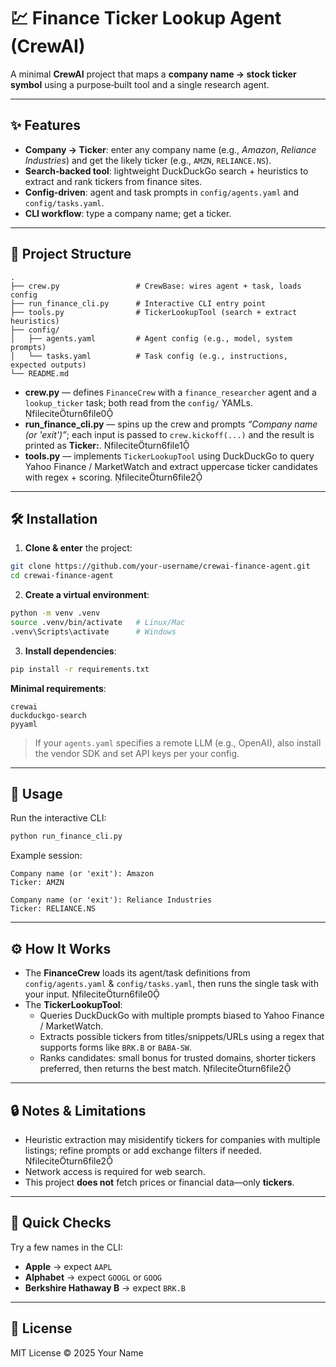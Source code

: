 # 💹 Finance Ticker Lookup Agent (CrewAI)

A minimal **CrewAI** project that maps a **company name → stock ticker symbol** using a purpose‑built tool and a single research agent.

---

## ✨ Features

- **Company → Ticker**: enter any company name (e.g., *Amazon*, *Reliance Industries*) and get the likely ticker (e.g., `AMZN`, `RELIANCE.NS`).  
- **Search‑backed tool**: lightweight DuckDuckGo search + heuristics to extract and rank tickers from finance sites.  
- **Config‑driven**: agent and task prompts in `config/agents.yaml` and `config/tasks.yaml`.  
- **CLI workflow**: type a company name; get a ticker.

---

## 📂 Project Structure

```
.
├── crew.py                 # CrewBase: wires agent + task, loads config
├── run_finance_cli.py      # Interactive CLI entry point
├── tools.py                # TickerLookupTool (search + extract heuristics)
├── config/
│   ├── agents.yaml         # Agent config (e.g., model, system prompts)
│   └── tasks.yaml          # Task config (e.g., instructions, expected outputs)
└── README.md
```

- **crew.py** — defines `FinanceCrew` with a `finance_researcher` agent and a `lookup_ticker` task; both read from the `config/` YAMLs. fileciteturn6file0  
- **run_finance_cli.py** — spins up the crew and prompts *“Company name (or 'exit')”*; each input is passed to `crew.kickoff(...)` and the result is printed as **Ticker:**. fileciteturn6file1  
- **tools.py** — implements `TickerLookupTool` using DuckDuckGo to query Yahoo Finance / MarketWatch and extract uppercase ticker candidates with regex + scoring. fileciteturn6file2

---

## 🛠️ Installation

1) **Clone & enter** the project:
```bash
git clone https://github.com/your-username/crewai-finance-agent.git
cd crewai-finance-agent
```

2) **Create a virtual environment**:
```bash
python -m venv .venv
source .venv/bin/activate   # Linux/Mac
.venv\Scripts\activate      # Windows
```

3) **Install dependencies**:
```bash
pip install -r requirements.txt
```

**Minimal requirements**:
```
crewai
duckduckgo-search
pyyaml
```

> If your `agents.yaml` specifies a remote LLM (e.g., OpenAI), also install the vendor SDK and set API keys per your config.

---

## 🚀 Usage

Run the interactive CLI:

```bash
python run_finance_cli.py
```

Example session:
```
Company name (or 'exit'): Amazon
Ticker: AMZN

Company name (or 'exit'): Reliance Industries
Ticker: RELIANCE.NS
```

---

## ⚙️ How It Works

- The **FinanceCrew** loads its agent/task definitions from `config/agents.yaml` & `config/tasks.yaml`, then runs the single task with your input. fileciteturn6file0  
- The **TickerLookupTool**:
  - Queries DuckDuckGo with multiple prompts biased to Yahoo Finance / MarketWatch.  
  - Extracts possible tickers from titles/snippets/URLs using a regex that supports forms like `BRK.B` or `BABA-SW`.  
  - Ranks candidates: small bonus for trusted domains, shorter tickers preferred, then returns the best match. fileciteturn6file2

---

## 🔒 Notes & Limitations

- Heuristic extraction may misidentify tickers for companies with multiple listings; refine prompts or add exchange filters if needed. fileciteturn6file2  
- Network access is required for web search.  
- This project **does not** fetch prices or financial data—only **tickers**.

---

## 🧪 Quick Checks

Try a few names in the CLI:
- **Apple** → expect `AAPL`  
- **Alphabet** → expect `GOOGL` or `GOOG`  
- **Berkshire Hathaway B** → expect `BRK.B`

---

## 📜 License

MIT License © 2025 Your Name
